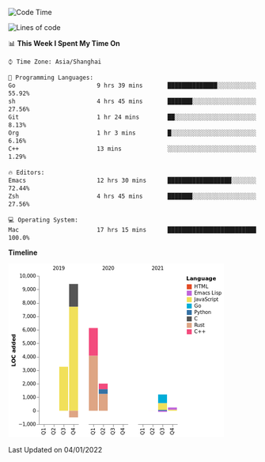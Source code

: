 <!--START_SECTION:waka-->
![Code Time](http://img.shields.io/badge/Code%20Time-545%20hrs%2055%20mins-blue)

![Lines of code](https://img.shields.io/badge/From%20Hello%20World%20I%27ve%20Written-22%20Thousand%20lines%20of%20code-blue)

📊 **This Week I Spent My Time On** 

```text
⌚︎ Time Zone: Asia/Shanghai

💬 Programming Languages: 
Go                       9 hrs 39 mins       ██████████████░░░░░░░░░░░   55.92% 
sh                       4 hrs 45 mins       ███████░░░░░░░░░░░░░░░░░░   27.56% 
Git                      1 hr 24 mins        ██░░░░░░░░░░░░░░░░░░░░░░░   8.13% 
Org                      1 hr 3 mins         █░░░░░░░░░░░░░░░░░░░░░░░░   6.16% 
C++                      13 mins             ░░░░░░░░░░░░░░░░░░░░░░░░░   1.29%

🔥 Editors: 
Emacs                    12 hrs 30 mins      ██████████████████░░░░░░░   72.44% 
Zsh                      4 hrs 45 mins       ███████░░░░░░░░░░░░░░░░░░   27.56%

💻 Operating System: 
Mac                      17 hrs 15 mins      █████████████████████████   100.0%

```

**Timeline**

![Chart not found](https://raw.githubusercontent.com/nasen23/nasen23/master/charts/bar_graph.png) 


 Last Updated on 04/01/2022
<!--END_SECTION:waka-->
